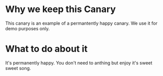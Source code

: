 # Why we keep this Canary

This canary is an example of a permantently happy canary. We use it for demo purposes only.

# What to do about it

It's permanently happy. You don't need to anthing but enjoy it's sweet sweet song.
